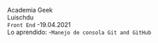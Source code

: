Academia Geek
<br>	Luischdu <br>
`Front End`
-19.04.2021 <br>
Lo aprendido:
	-`Manejo de consola Git and GitHub`
